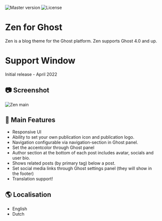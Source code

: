 ![Master version](https://img.shields.io/github/package-json/v/SpookThemes/zen-ghost-theme/master?style=flat-square)
![License](https://img.shields.io/github/license/SpookThemes/zen-ghost-theme?style=flat-square)

# Zen for Ghost
Zen is a blog theme for the Ghost platform. Zen supports Ghost 4.0 and up.

# Support Window
Initial release - April 2022

## 📷 Screenshot
![Zen main](https://github.com/SpookThemes/zen-ghost-theme/raw/master/assets/screenshot-desktop.png)

## 📃 Main Features
- Responsive UI
- Ability to set your own publication icon and publication logo.
- Navigation configurable via navigation-section in Ghost panel.
- Set the accentcolor through Ghost panel
- Author section at the bottom of each post includes avatar, socials and user bio.
- Shows related posts (by primary tag) below a post.
- Set social media links through Ghost settings panel (they will show in the footer)
- Translation support!

## 🌎 Localisation
- English
- Dutch
